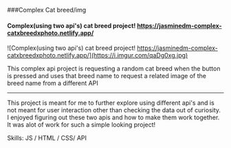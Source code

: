 ###Complex Cat breed/img
#### Complex(using two api's) cat breed project! https://jasminedm-complex-catxbreedxphoto.netlify.app/
![Complex(using two api's) cat breed project! https://jasminedm-complex-catxbreedxphoto.netlify.app/](https://i.imgur.com/qaDg0xg.jpg)

This complex api project is requesting a random cat breed when the button is pressed and uses that breed name to request a related image of the breed name from a different API
<hr>
This project is meant for me to further explore using different api's and is not meant for user interaction other than checking the data out of curiosity. I enjoyed figuring out these two apis and how to make them work together. It was alot of work for such a simple looking project!

Skills:  JS / HTML / CSS/ API






